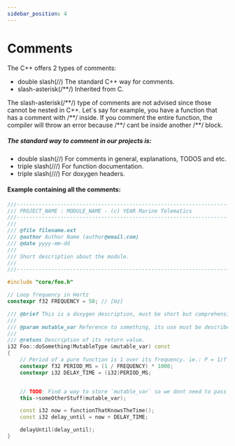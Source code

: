 ```yaml
---
sidebar_position: 4
---
```


# Comments

The C++ offers 2 types of comments:

- double slash(//) The standard C++ way for comments.
- slash-asterisk(/\*\*/) Inherited from C.

The slash-asterisk(/\*\*/\) type of comments are not advised since those cannot be nested in C++.
Let`s say for example, you have a function that has a comment with /\*\*/ inside. If you comment the entire function, the compiler will throw an error because /\*\*/ cant be inside another /\*\*/ block.

##### The standard way to comment in our projects is:

- double slash(//) For comments in general, explanations, TODOS and etc.
- triple slash(///) For function documentation.
- triple slash(///) For doxygen headers.

#### Example containing all the comments:

```cpp
///-----------------------------------------------------------------------------
/// PROJECT_NAME : MODULE_NAME - (c) YEAR Marine Telematics
///-----------------------------------------------------------------------------
///
/// @file filename.ext
/// @author Author Name (author@email.com)
/// @date yyyy-mm-dd
///
/// Short description about the module.
///
///-----------------------------------------------------------------------------

#include "core/foo.h"

// Loop frequency in Hertz
constexpr f32 FREQUENCY = 50; // [Hz]

/// @brief This is a doxygen description, must be short but comprehensive.
///
/// @param mutable_var Reference to something, its use must be described here.
///
/// @retuns Description of its return value.
i32 Foo::doSomething(MutableType &mutable_var) const
{
    // Period of a pure function is 1 over its frequency. ie.: P = 1/f
    constexpr f32 PERIOD_MS = (1 / FREQUENCY) * 1000;
    constexpr i32 DELAY_TIME = (i32)PERIOD_MS;


    // TODO: Find a way to store `mutable_var` so we dont need to pass it here.
    this->someOtherStuff(mutable_var);

    const i32 now = functionThatKnowsTheTime();
    const i32 delay_until = now + DELAY_TIME;

    delayUntil(delay_until);
}

```
